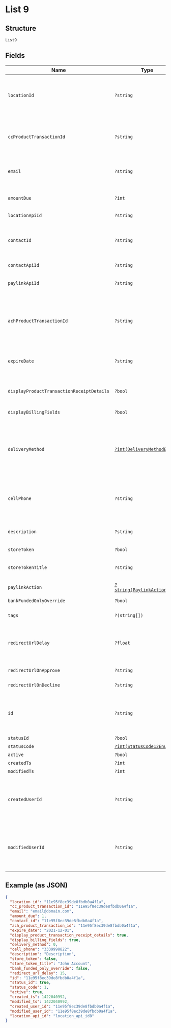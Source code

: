 
# List 9

## Structure

`List9`

## Fields

| Name | Type | Tags | Description | Getter | Setter |
|  --- | --- | --- | --- | --- | --- |
| `locationId` | `?string` | Optional | Location ID<br><br>**Constraints**: *Pattern*: `^(([0-9a-fA-F\-]{24,36})\|(([0-9a-fA-F]{8})-(([0-9a-fA-F]{4}\-){3})([0-9a-fA-F]{12})))$` | getLocationId(): ?string | setLocationId(?string locationId): void |
| `ccProductTransactionId` | `?string` | Optional | cc_product_transaction_id<br><br>**Constraints**: *Pattern*: `^(([0-9a-fA-F\-]{24,36})\|(([0-9a-fA-F]{8})-(([0-9a-fA-F]{4}\-){3})([0-9a-fA-F]{12})))$` | getCcProductTransactionId(): ?string | setCcProductTransactionId(?string ccProductTransactionId): void |
| `email` | `?string` | Optional | Email<br><br>**Constraints**: *Maximum Length*: `128` | getEmail(): ?string | setEmail(?string email): void |
| `amountDue` | `?int` | Optional | Amount Due<br><br>**Constraints**: `>= 1`, `<= 999999999` | getAmountDue(): ?int | setAmountDue(?int amountDue): void |
| `locationApiId` | `?string` | Optional | Location Api Id | getLocationApiId(): ?string | setLocationApiId(?string locationApiId): void |
| `contactId` | `?string` | Optional | Contact Id<br><br>**Constraints**: *Pattern*: `^(([0-9a-fA-F\-]{24,36})\|(([0-9a-fA-F]{8})-(([0-9a-fA-F]{4}\-){3})([0-9a-fA-F]{12})))$` | getContactId(): ?string | setContactId(?string contactId): void |
| `contactApiId` | `?string` | Optional | Contact Api Id | getContactApiId(): ?string | setContactApiId(?string contactApiId): void |
| `paylinkApiId` | `?string` | Optional | Paylinke Api Id<br><br>**Constraints**: *Maximum Length*: `64` | getPaylinkApiId(): ?string | setPaylinkApiId(?string paylinkApiId): void |
| `achProductTransactionId` | `?string` | Optional | Ach Product Transaction Id<br><br>**Constraints**: *Pattern*: `^(([0-9a-fA-F\-]{24,36})\|(([0-9a-fA-F]{8})-(([0-9a-fA-F]{4}\-){3})([0-9a-fA-F]{12})))$` | getAchProductTransactionId(): ?string | setAchProductTransactionId(?string achProductTransactionId): void |
| `expireDate` | `?string` | Optional | Expire Date<br><br>**Constraints**: *Maximum Length*: `10`, *Pattern*: `^[\d]{4}-[\d]{2}-[\d]{2}$` | getExpireDate(): ?string | setExpireDate(?string expireDate): void |
| `displayProductTransactionReceiptDetails` | `?bool` | Optional | Display Product Transaction Receipt Details | getDisplayProductTransactionReceiptDetails(): ?bool | setDisplayProductTransactionReceiptDetails(?bool displayProductTransactionReceiptDetails): void |
| `displayBillingFields` | `?bool` | Optional | Display Billing Fields | getDisplayBillingFields(): ?bool | setDisplayBillingFields(?bool displayBillingFields): void |
| `deliveryMethod` | [`?int(DeliveryMethodEnum)`](../../doc/models/delivery-method-enum.md) | Optional | Delivery Method<br><br>> 0 - Do not send<br>> <br>> 1 - Email<br>> <br>> 2 - SMS<br>> <br>> 3 - Both | getDeliveryMethod(): ?int | setDeliveryMethod(?int deliveryMethod): void |
| `cellPhone` | `?string` | Optional | Cell Phone<br><br>**Constraints**: *Minimum Length*: `10`, *Maximum Length*: `10`, *Pattern*: `^\d{1,10}$` | getCellPhone(): ?string | setCellPhone(?string cellPhone): void |
| `description` | `?string` | Optional | Description<br><br>**Constraints**: *Maximum Length*: `64` | getDescription(): ?string | setDescription(?string description): void |
| `storeToken` | `?bool` | Optional | Store Token | getStoreToken(): ?bool | setStoreToken(?bool storeToken): void |
| `storeTokenTitle` | `?string` | Optional | Store Token Title<br><br>**Constraints**: *Maximum Length*: `16` | getStoreTokenTitle(): ?string | setStoreTokenTitle(?string storeTokenTitle): void |
| `paylinkAction` | [`?string(PaylinkActionEnum)`](../../doc/models/paylink-action-enum.md) | Optional | Paylink Action | getPaylinkAction(): ?string | setPaylinkAction(?string paylinkAction): void |
| `bankFundedOnlyOverride` | `?bool` | Optional | Bank Funded Only Override | getBankFundedOnlyOverride(): ?bool | setBankFundedOnlyOverride(?bool bankFundedOnlyOverride): void |
| `tags` | `?(string[])` | Optional | Used to apply tags to a paylink. | getTags(): ?array | setTags(?array tags): void |
| `redirectUrlDelay` | `?float` | Optional | Redirect URL Delay in seconds<br><br>**Default**: `15`<br><br>**Constraints**: `<= 15` | getRedirectUrlDelay(): ?float | setRedirectUrlDelay(?float redirectUrlDelay): void |
| `redirectUrlOnApprove` | `?string` | Optional | Redirect URL On Approval | getRedirectUrlOnApprove(): ?string | setRedirectUrlOnApprove(?string redirectUrlOnApprove): void |
| `redirectUrlOnDecline` | `?string` | Optional | Redirect URL On Decline | getRedirectUrlOnDecline(): ?string | setRedirectUrlOnDecline(?string redirectUrlOnDecline): void |
| `id` | `?string` | Optional | Paylink Id<br><br>**Constraints**: *Pattern*: `^(([0-9a-fA-F\-]{24,36})\|(([0-9a-fA-F]{8})-(([0-9a-fA-F]{4}\-){3})([0-9a-fA-F]{12})))$` | getId(): ?string | setId(?string id): void |
| `statusId` | `?bool` | Optional | (DEPRECATED) Status Id | getStatusId(): ?bool | setStatusId(?bool statusId): void |
| `statusCode` | [`?int(StatusCode12Enum)`](../../doc/models/status-code-12-enum.md) | Optional | Status Code | getStatusCode(): ?int | setStatusCode(?int statusCode): void |
| `active` | `?bool` | Optional | Active | getActive(): ?bool | setActive(?bool active): void |
| `createdTs` | `?int` | Optional | Created Time Stamp | getCreatedTs(): ?int | setCreatedTs(?int createdTs): void |
| `modifiedTs` | `?int` | Optional | Modified Time Stamp | getModifiedTs(): ?int | setModifiedTs(?int modifiedTs): void |
| `createdUserId` | `?string` | Optional | User ID Created the register<br><br>**Constraints**: *Pattern*: `^(([0-9a-fA-F\-]{24,36})\|(([0-9a-fA-F]{8})-(([0-9a-fA-F]{4}\-){3})([0-9a-fA-F]{12})))$` | getCreatedUserId(): ?string | setCreatedUserId(?string createdUserId): void |
| `modifiedUserId` | `?string` | Optional | Last User ID that updated the register<br><br>**Constraints**: *Pattern*: `^(([0-9a-fA-F\-]{24,36})\|(([0-9a-fA-F]{8})-(([0-9a-fA-F]{4}\-){3})([0-9a-fA-F]{12})))$` | getModifiedUserId(): ?string | setModifiedUserId(?string modifiedUserId): void |

## Example (as JSON)

```json
{
  "location_id": "11e95f8ec39de8fbdb0a4f1a",
  "cc_product_transaction_id": "11e95f8ec39de8fbdb0a4f1a",
  "email": "email@domain.com",
  "amount_due": 1,
  "contact_id": "11e95f8ec39de8fbdb0a4f1a",
  "ach_product_transaction_id": "11e95f8ec39de8fbdb0a4f1a",
  "expire_date": "2021-12-01",
  "display_product_transaction_receipt_details": true,
  "display_billing_fields": true,
  "delivery_method": 0,
  "cell_phone": "3339998822",
  "description": "Description",
  "store_token": false,
  "store_token_title": "John Account",
  "bank_funded_only_override": false,
  "redirect_url_delay": 15,
  "id": "11e95f8ec39de8fbdb0a4f1a",
  "status_id": true,
  "status_code": 1,
  "active": true,
  "created_ts": 1422040992,
  "modified_ts": 1422040992,
  "created_user_id": "11e95f8ec39de8fbdb0a4f1a",
  "modified_user_id": "11e95f8ec39de8fbdb0a4f1a",
  "location_api_id": "location_api_id8"
}
```

